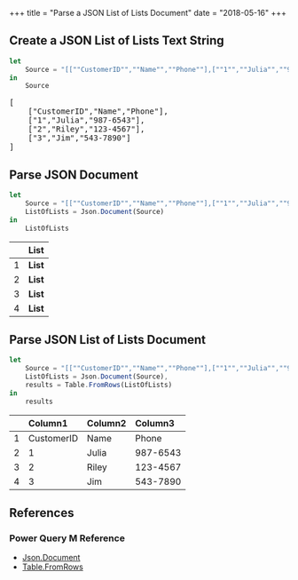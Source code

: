 +++
title = "Parse a JSON List of Lists Document"
date = "2018-05-16"
+++

## Create a JSON List of Lists Text String
```javascript
let
    Source = "[[""CustomerID"",""Name"",""Phone""],[""1"",""Julia"",""987-6543""],[""2"",""Riley"",""123-4567""],[""3"",""Jim"",""543-7890""]]"
in
    Source
```
<pre>
[
    ["CustomerID","Name","Phone"],
    ["1","Julia","987-6543"],
    ["2","Riley","123-4567"],
    ["3","Jim","543-7890"]
]
</pre>

## Parse JSON Document
```javascript
let
    Source = "[[""CustomerID"",""Name"",""Phone""],[""1"",""Julia"",""987-6543""],[""2"",""Riley"",""123-4567""],[""3"",""Jim"",""543-7890""]]",
    ListOfLists = Json.Document(Source)
in
    ListOfLists
```
|     |List
|:---:|:---
|1	  |**List**
|2	  |**List**
|3	  |**List**
|4	  |**List**

## Parse JSON List of Lists Document
```javascript
let
    Source = "[[""CustomerID"",""Name"",""Phone""],[""1"",""Julia"",""987-6543""],[""2"",""Riley"",""123-4567""],[""3"",""Jim"",""543-7890""]]",
    ListOfLists = Json.Document(Source),
    results = Table.FromRows(ListOfLists)
in
    results
```
|     |Column1   |Column2 |Column3
|:---:|:---------|:-------|:------
|1	  |CustomerID|Name    |Phone
|2	  |1         |Julia   |987-6543
|3	  |2         |Riley   |123-4567
|4	  |3         |Jim     |543-7890

## References
### Power Query M Reference

+ [Json.Document](https://msdn.microsoft.com/en-us/library/mt260861.aspx)
+ [Table.FromRows](https://msdn.microsoft.com/en-us/library/mt260791.aspx)